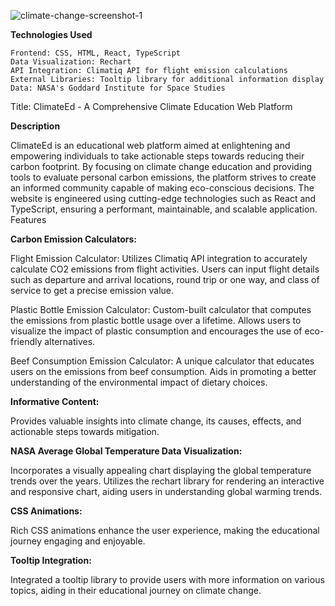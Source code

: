 
![climate-change-screenshot-1](https://github.com/DevMari999/climate-change/assets/135366781/1fcadbd3-6431-4cc4-9f24-139418cc8da6)

**Technologies Used**

    Frontend: CSS, HTML, React, TypeScript
    Data Visualization: Rechart
    API Integration: Climatiq API for flight emission calculations
    External Libraries: Tooltip library for additional information display
    Data: NASA's Goddard Institute for Space Studies
    
Title: ClimateEd - A Comprehensive Climate Education Web Platform

**Description**

ClimateEd is an educational web platform aimed at enlightening and empowering individuals to take actionable steps towards reducing their carbon footprint. By focusing on climate change education and providing tools to evaluate personal carbon emissions, the platform strives to create an informed community capable of making eco-conscious decisions. The website is engineered using cutting-edge technologies such as React and TypeScript, ensuring a performant, maintainable, and scalable application.
Features

**Carbon Emission Calculators:**

Flight Emission Calculator:
     Utilizes Climatiq API integration to accurately calculate CO2 emissions from flight activities.
     Users can input flight details such as departure and arrival locations, round trip or one way, and class of service to get a precise emission value.

Plastic Bottle Emission Calculator:
     Custom-built calculator that computes the emissions from plastic bottle usage over a lifetime.
     Allows users to visualize the impact of plastic consumption and encourages the use of eco-friendly alternatives.

Beef Consumption Emission Calculator:
     A unique calculator that educates users on the emissions from beef consumption.
     Aids in promoting a better understanding of the environmental impact of dietary choices.

**Informative Content:**

 Provides valuable insights into climate change, its causes, effects, and actionable steps towards mitigation.

**NASA Average Global Temperature Data Visualization:**

Incorporates a visually appealing chart displaying the global temperature trends over the years.
Utilizes the rechart library for rendering an interactive and responsive chart, aiding users in understanding global warming trends.

**CSS Animations:**

Rich CSS animations enhance the user experience, making the educational journey engaging and enjoyable.

**Tooltip Integration:**

 Integrated a tooltip library to provide users with more information on various topics, aiding in their educational journey on climate change.
